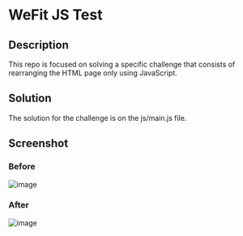 # WeFit JS Test

## Description
This repo is focused on solving a specific challenge that consists of rearranging the HTML page only using JavaScript.

## Solution
The solution for the challenge is on the js/main.js file.

## Screenshot

### Before
![image](https://github.com/palhau/wefit-test-js/assets/40221360/d60a13f4-b313-40c6-b61d-281694680f11)

### After
![image](https://github.com/palhau/wefit-test-js/assets/40221360/0b984116-923b-4e04-8140-b2e3051c359d)
